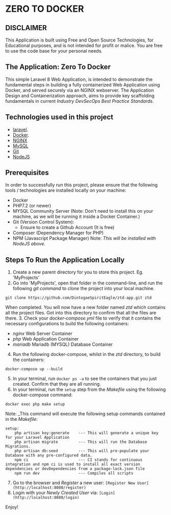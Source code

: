 # **ZERO TO DOCKER**
## DISCLAIMER
This Application is built using Free and Open Source Technologies, for Educational purposes, and is not intended for profit or malice. You are free to use the code base for your personal needs.

## The Application: Zero To Docker
This simple Laravel 8 Web Application, is intended to demonstrate the fundamental steps in building a fully containerized Web Application using Docker, and served securely via an NGINX webserver. The Application Design and Containerization approach, aims to provide key scaffolding fundamentals in current _Industry DevSecOps Best Practice Standards_.

## Technologies used in this project
- [laravel](https://laravel.com/docs).
- [Docker](https://www.docker.com/).
- [NGINX](https://www.nginx.com/)
- [MySQL](https://www.mysql.com/)
- [Git](https://git-scm.com/)
- [NodeJS](https://nodejs.org/en/)

## Prerequisites
In order to successfully run this project, please ensure that the following tools / technologies are installed locally on your machine:
* Docker
* PHP7.2 (or newer)
* MYSQL Community Server (Note: Don't need to install this on your machine, as we will be running it inside a Docker Container.)
* Git (Version Control System):
    * Ensure to create a Github Account (It is free)
* Composer (Dependency Manager for PHP)
* NPM (Javascript Package Manager) Note: _This will be installed with NodeJS above._

## Steps To Run the Application Locally
1. Create a new parent directory for you to store this project. Eg. 'MyProjects'
2. Go into 'MyProjects', open that folder in the command-line, and run the following _git command_ to _clone_ the project into your local machine.
```
git clone https://github.com/DintogaeSpiritEagle/ztd-app.git ztd
```
When completed. You will now have a new folder named _ztd_ which contains all the project files. Got into this directory to confirm that all the files are there.
3. Check your _docker-compose.yml_ file to verify that it contains the necessary configurations to build the following containers:
* _nginx_ Web Server Container
* _php_ Web Application Container
* _mariadb_ Mariadb (MYSQL) Database Container
4. Run the following docker-compose, whilst in the _ztd_ directory, to build the containers:
```
docker-compose up --build
```
5. In your terminal, run `docker ps -a` to see the containers that you just created. Confirm that they are all running.
6. In your terminal, run the `setup` step from the _Makefile_ using the following docker-compose command:
```
docker exec php make setup
```
Note: _This command will execute the following setup commands contained in the _Makefile_:
```
setup:
	php artisan key:generate    --- This will generate a unique key for your Laravel Application
	php artisan migrate         --- This will run the Database Migrations.
	php artisan db:seed         --- This will pre-populate your Database with any pre-configured data.
	npm ci                      --- CI stands for continuous integration and npm ci is used to install all exact version dependencies or devDependencies from a package-lock.json file
	npm run dev                 --- Compiles all scripts
```
7. Go to the browser and _Register_ a new user: `[Register New User](http://localhost:8080/register)`
8. Login with your _Newly Created User_ via: `[Login](http://localhost:8080/login)`

Enjoy!
